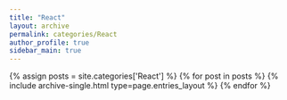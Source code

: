 ```yaml
---
title: "React"
layout: archive
permalink: categories/React
author_profile: true
sidebar_main: true
---
```


{% assign posts = site.categories['React'] %}
{% for post in posts %} {% include archive-single.html type=page.entries_layout %} {% endfor %}
